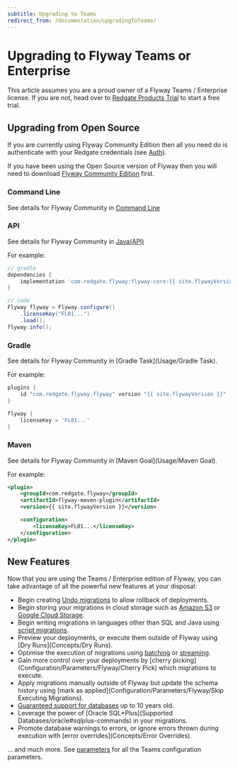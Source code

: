 ```yaml
---
subtitle: Upgrading to Teams
redirect_from: /documentation/upgradingToTeams/
---
```


# Upgrading to Flyway Teams or Enterprise

This article assumes you are a proud owner of a Flyway Teams / Enterprise license. 
If you are not, head over to [Redgate Products Trial](https://www.red-gate.com/products/flyway/enterprise/trial) to start a free trial.

## Upgrading from Open Source

If you are currently using Flyway Community Edition then all you need do is authenticate with your Redgate credentials (see [Auth](Commands/Auth)).

If you have been using the Open Source version of Flyway then you will need to download [Flyway Community Edition](Usage/Command-Line) first.

### Command Line
See details for Flyway Community in [Command Line](Usage/Command-line)

### API
See details for Flyway Community in [Java(API)](Usage/API-Java)

For example:
```groovy
// gradle
dependencies {
    implementation 'com.redgate.flyway:flyway-core:{{ site.flywayVersion }}'
}

// code
Flyway flyway = Flyway.configure()
    .licenseKey("FL01...")
    .load();
flyway.info();
```

### Gradle
See details for Flyway Community in [Gradle Task](Usage/Gradle Task).

For example:
```groovy
plugins {
    id "com.redgate.flyway.flyway" version "{{ site.flywayVersion }}"
}

flyway {
    licenseKey = 'FL01...'
}
```

### Maven
See details for Flyway Community in [Maven Goal](Usage/Maven Goal).

For example:
```xml
<plugin>
    <groupId>com.redgate.flyway</groupId>
    <artifactId>flyway-maven-plugin</artifactId>
    <version>{{ site.flywayVersion }}</version>

    <configuration>
        <licenseKey>FL01...</licenseKey>
    </configuration>
</plugin>
```

## New Features

Now that you are using the Teams / Enterprise edition of Flyway, you can take advantage of all the powerful new features at your disposal:

- Begin creating [Undo migrations](Concepts/migrations#undo-migrations) to allow rollback of deployments.
- Begin storing your migrations in cloud storage such as [Amazon S3](Configuration/parameters/locations#amazon-s3) or [Google Cloud Storage](Configuration/parameters/flyway/locations#google-cloud-storage).
- Begin writing migrations in languages other than SQL and Java using [script migrations](Concepts/migrations#script-migrations).
- Preview your deployments, or execute them outside of Flyway using [Dry Runs](Concepts/Dry Runs).
- Optimise the execution of migrations using [batching](Configuration/parameters/flyway/batch) or [streaming](Configuration/parameters/flyway/stream).
- Gain more control over your deployments by [cherry picking](Configuration/Parameters/Flyway/Cherry Pick) which migrations to execute.
- Apply migrations manually outside of Flyway but update the schema history using [mark as applied](Configuration/Parameters/Flyway/Skip Executing Migrations).
- [Guaranteed support for databases](/https://flywaydb.org/download/faq#how-long-are-database-releases-supported-in-each-edition-of-flyway) up to 10 years old.
- Leverage the power of [Oracle SQL*Plus](Supported Databases/oracle#sqlplus-commands) in your migrations.
- Promote database warnings to errors, or ignore errors thrown during execution with [error overrides](Concepts/Error Overrides).

... and much more. See [parameters](Configuration/parameters/) for all the Teams configuration parameters.
